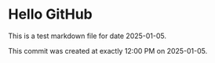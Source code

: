 # Hello GitHub
This is a test markdown file for date 2025-01-05.

This commit was created at exactly 12:00 PM on 2025-01-05.
